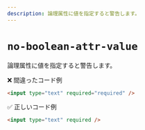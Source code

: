 ```yaml
---
description: 論理属性に値を指定すると警告します。
---
```


# `no-boolean-attr-value`

論理属性に値を指定すると警告します。

<!-- textlint-disable ja-technical-writing/ja-no-mixed-period -->

❌ 間違ったコード例

```html
<input type="text" required="required" />
```

✅ 正しいコード例

```html
<input type="text" required />
```

<!-- textlint-enable ja-technical-writing/ja-no-mixed-period -->

